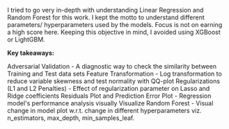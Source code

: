 I tried to go very in-depth with understanding Linear Regression and Random Forest for this work. 
I kept the motto to understand different parameters/ hyperparameters used by the models. Focus is not on earning a high score here. 
Keeping this objective in mind, I avoided using XGBoost or LightGBM.

<b> Key takeaways: </b>

Adversarial Validation - A diagnostic way to check the similarity between Training and Test data sets
Feature Transformation - Log transformation to reduce variable skewness and test normality with QQ-plot
Regularizations (L1 and L2 Penalties) - Effect of regularization parameter on Lasso and Ridge coefficients
Residuals Plot and Prediction Error Plot - Regression model's performance analysis visually
Visualize Random Forest - Visual change in model plot w.r.t. change in different hyperparameters viz. n_estimators, max_depth, min_samples_leaf.
